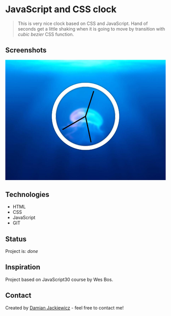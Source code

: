 # JavaScript and CSS clock
> This is very nice clock based on CSS and JavaScript. Hand of seconds get a little shaking when it is going to move by transition with *cubic bezier* CSS function.

## Screenshots
![Website](./img/1.JPG)

## Technologies
* HTML
* CSS
* JavaScript
* GIT

## Status
Project is: *done*

## Inspiration
Project based on JavaScript30 course by Wes Bos.

## Contact
Created by [Damian Jackiewicz](https://www.linkedin.com/in/damian-jackiewicz/) - feel free to contact me!
